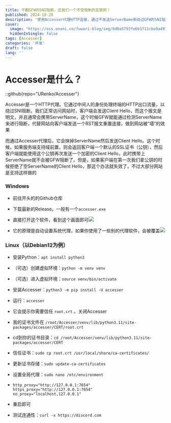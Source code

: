 ```yaml
---
title: 干翻GFW的SNI阻断，还我们一个不受限制的互联网！
published: 2024-10-28
description: '使用Accesser代理HTTP连接，通过不发送ServerName来绕过GFW的SNI阻断'
cover:
  image: "https://oss.onani.cn/fuwari-blog/img/6d0a5793fe6b1f11cba9a4912fba4392be5004c2.webp"
  hiddenInSingle: false
tags: [Accesser]
categories: '开发'
draft: false 
lang: ''
---
```


# Accesser是什么？

::github{repo="URenko/Accesser"}

Accesser是一个HTTP代理。它通过中间人的身份处理终端的HTTP出口流量，以绕过SNI阻断。我们正常访问网站时，客户端会发送Client Hello，而这个报文是明文，并且通常会携带ServerName，这个时候GFW就能通过检测ServerName来进行阻断，代替网站向客户端发送一个RST报文重置连接，做到网站被“墙”的效果

而通过Accesser代理后，它会抹掉ServerName然后发送Client Hello。这个时候，如果服务端支持域前置，则会返回客户端一个默认的SSL证书（公钥），然后客户端就能使用这个公钥再次发送一个加密的Client Hello，此时携带上ServerName就不会被GFW阻断了。但是，如果客户端在第一次我们拿公钥的时候拒绝了空ServerName的Client Hello，那这个办法就失效了，不过大部分网站是支持这样做的

### Windows

- 前往开头的的Github仓库

- 下载最新的Release。一般有一个`accesser.exe`

- 直接打开这个软件，看到这个画面即可![](https://oss.onani.cn/fuwari-blog/img/c2eed28c-6e5d-43a3-a016-8f1a38a53cbd.webp)

- 它的原理是自动设置系统代理，如果你使用了一些别的代理软件，会被覆盖![](https://oss.onani.cn/fuwari-blog/img/d0d8fac1-a2e5-4db2-8e25-ca5e04eb9951.webp)

### Linux（以Debian12为例）

- 安装Python：`apt install python3`

- （可选）创建虚拟环境：`python -m venv venv`

- （可选）进入虚拟环境：`source venv/bin/activate`

- 安装Accesser：`python3 -m pip install -U accesser`

- 运行：`accesser`

- 它会提示你需要信任 `root.crt` 。关闭Accesser

- 我的证书文件在 `/root/Accesser/venv/lib/python3.11/site-packages/accesser/CERT/root.crt` 

- cd到你的证书目录：`cd /root/Accesser/venv/lib/python3.11/site-packages/accesser/CERT`

- 信任证书：`sudo cp root.crt /usr/local/share/ca-certificates/`

- 更新证书存储：`sudo update-ca-certificates`

- 设置全局代理：`sudo nano /etc/environment`

- ```
  http_proxy="http://127.0.0.1:7654"
  https_proxy="http://127.0.0.1:7654"
  no_proxy="localhost,127.0.0.1"
  ```

- 重启即可

- 测试连通性：`curl -x https://discord.com`
